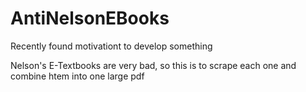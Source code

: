 # AntiNelsonEBooks

Recently found motivationt to develop something

Nelson's E-Textbooks are very bad, so this is to scrape each one and combine htem into one large pdf
